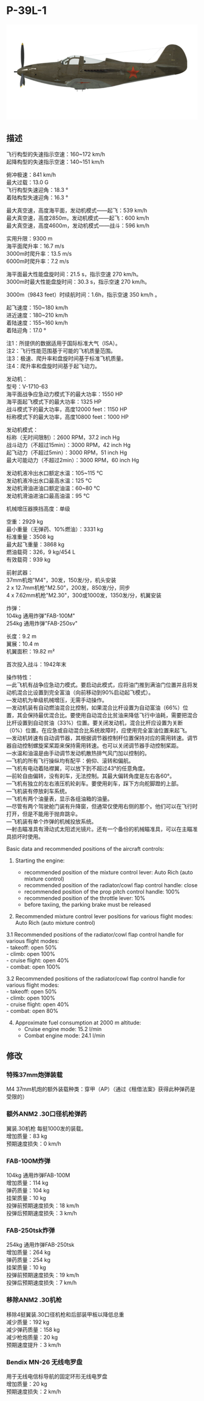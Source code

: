# P-39L-1  
  
![p39l1](../images/p39l1.png)  
  
## 描述  
  
飞行构型的失速指示空速：160~172 km/h  
起降构型的失速指示空速：140~151 km/h  
  
俯冲极速：841 km/h  
最大过载：13.0 G  
飞行构型失速迎角：18.3 °  
着陆构型失速迎角：16.3 °  
  
最大真空速，高度海平面，发动机模式——起飞：539 km/h  
最大真空速，高度2850m，发动机模式——起飞：600 km/h  
最大真空速，高度4600m，发动机模式——战斗：596 km/h  
  
实用升限：9300 m  
海平面爬升率：16.7 m/s  
3000m时爬升率：13.5 m/s  
6000m时爬升率：7.2 m/s  
  
海平面最大性能盘旋时间：21.5 s，指示空速 270 km/h。  
3000m时最大性能盘旋时间：30.3 s，指示空速 270 km/h。  
  
3000m（9843 feet）时续航时间：1.6h，指示空速 350 km/h 。  
  
起飞速度：150~180 km/h  
进近速度：180~210 km/h  
着陆速度：155~160 km/h  
着陆迎角：17.0 °  
  
注1：所提供的数据适用于国际标准大气（ISA）。  
注2：飞行性能范围基于可能的飞机质量范围。  
注3：极速、爬升率和盘旋时间基于标准飞机质量。  
注4：爬升率和盘旋时间基于起飞动力。  
  
发动机：  
型号：V-1710-63  
海平面战争应急动力模式下的最大功率：1550 HP  
海平面起飞模式下的最大功率：1325 HP  
战斗模式下的最大功率，高度12000 feet：1150 HP  
标称模式下的最大功率，高度10800 feet：1000 HP  
  
发动机模式：  
标称（无时间限制）：2600 RPM，37.2 inch Hg  
战斗动力（不超过15min）：3000 RPM，42 inch Hg  
起飞动力（不超过5min）：3000 RPM，51 inch Hg  
最大可能动力（不超过2min）：3000 RPM，60 inch Hg  
  
发动机液冷出水口额定水温：105~115 °C  
发动机液冷出水口最高水温：125 °C  
发动机滑油进油口额定油温：60~80 °C  
发动机滑油进油口最高油温：95 °C  
  
机械增压器换挡高度：单级  
  
空重：2929 kg  
最小重量（无弹药、10%燃油）：3331 kg  
标准重量：3508 kg  
最大起飞重量：3868 kg  
燃油载荷：326，9 kg/454 L  
有效载荷：939 kg  
  
前射武器：  
37mm机炮"М4"，30发，150发/分，机头安装  
2 x 12.7mm机枪"M2.50"，200发，850发/分，同步  
4 x 7.62mm机枪"M2.30"，300或1000发，1350发/分，机翼安装  
  
炸弹：  
104kg 通用炸弹"FAB-100M"  
254kg 通用炸弹"FAB-250sv"  
  
长度：9.2 m  
翼展：10.4 m  
机翼面积：19.82 m²  
  
首次投入战斗：1942年末  
  
操作特性：  
—此飞机有战争应急动力模式。要启动此模式，应将油门推到满油门位置并且将发动机混合比设置到完全富油（向前移动到90%启动起飞模式）。  
—发动机为单级机械增压，无需手动操作。  
—发动机装有自动燃油混合比控制，如果混合比杆设置为自动富油（66%）位置，其会保持最优混合比。要使用自动混合比贫油来降低飞行中油耗，需要把混合比杆设置到自动贫油（33%）位置。要关闭发动机，混合比杆应设置为关断（0%）位置。在应急或自动混合比系统故障时，应使用完全富油位置来起飞。  
—发动机转速有自动调节器，其根据调节器控制杆位置保持对应的需用转速。调节器自动控制螺旋桨桨距来保持需用转速。也可以关闭调节器手动控制桨距。  
—水温和油温是由手动调节发动机散热排气风门加以控制的。  
—飞机的所有飞行操纵均有配平：俯仰、滚转和偏航。  
—飞机有电动着陆襟翼，可以放下到不超过43°的任意角度。  
—前轮自由偏转，没有刹车，无法控制。其最大偏转角度是左右各60°。  
—飞机有独立的左右液压机轮刹车。要使用刹车，踩下方向舵脚蹬的上部。  
—飞机装有停放刹车系统。  
—飞机有两个油量表，显示各组油箱的油量。  
—尽管有两个驾驶舱门装有升降窗，但通常仅使用右侧的那个。他们可以在飞行时打开，但是不能用于抛弃跳伞。  
—飞机装有单个炸弹的机械投放系统。  
—射击瞄准具有滑动式太阳滤光镜片。还有一个备份的机械瞄准具，可以在主瞄准具损坏时使用。  
  
Basic data and recommended positions of the aircraft controls:  
1. Starting the engine:  
	- recommended position of the mixture control lever: Auto Rich (auto mixture control)  
	- recommended position of the radiator/cowl flap control handle: close  
	- recommended position of the prop pitch control handle: 100%  
	- recommended position of the throttle lever: 10%  
	- before taxiing, the parking brake must be released  
  
2. Recommended mixture control lever positions for various flight modes: Auto Rich (auto mixture control)  
  
3.1 Recommended positions of the radiator/cowl flap control handle for various flight modes:  
	- takeoff: open 50%  
	- climb: open 100%  
	- cruise flight: open 40%  
	- combat: open 100%  
  
3.2 Recommended positions of the radiator/cowl flap control handle for various flight modes:  
	- takeoff: open 50%  
	- climb: open 100%  
	- cruise flight: open 40%  
	- combat: open 80%  
  
4. Approximate fuel consumption at 2000 m altitude:  
	- Cruise engine mode: 15.2 l/min  
	- Combat engine mode: 24.1 l/min  
  
  
## 修改  
  
  
  
### 特殊37mm炮弹装载  
  
M4 37mm机炮的额外装载种类：穿甲（AP）（通过《租借法案》获得此种弹药是受限的）  
  
### 额外ANM2 .30口径机枪弹药  
  
翼装.30机枪 每挺1000发的装载。  
增加质量：83 kg  
预期速度损失：0 km/h  
  
### FAB-100M炸弹  
  
104kg 通用炸弹FAB-100M  
增加质量：114 kg  
弹药质量：104 kg  
挂架质量：10 kg  
投弹前预期速度损失：18 km/h  
投弹后预期速度损失：3 km/h  
  
### FAB-250tsk炸弹  
  
254kg 通用炸弹FAB-250tsk  
增加质量：264 kg  
弹药质量：254 kg  
挂架质量：10 kg  
投弹前预期速度损失：19 km/h  
投弹后预期速度损失：7 km/h  
  
### 移除ANM2 .30机枪  
  
移除4挺翼装.30口径机枪和后部装甲板以降低总重  
减少质量：192 kg  
减少弹药质量：158 kg  
减少枪炮质量：20 kg  
预期速度提升：3 km/h  
  
### Bendix MN-26 无线电罗盘  
  
用于无线电信标导航的固定环形无线电罗盘  
增加质量：20 kg  
预期速度损失：2 km/h  